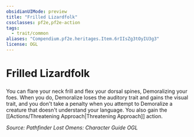 ```yaml
---
obsidianUIMode: preview
title: "Frilled Lizardfolk"
cssclasses: pf2e,pf2e-action
tags:
  - trait/common
aliases: "Compendium.pf2e.heritages.Item.6rIIsZg3tOyIU3g3"
license: OGL
---
```

# Frilled Lizardfolk

### 






You can flare your neck frill and flex your dorsal spines, Demoralizing your foes. When you do, Demoralize loses the auditory trait and gains the visual trait, and you don't take a penalty when you attempt to Demoralize a creature that doesn't understand your language. You also gain the [[Actions/Threatening Approach|Threatening Approach]] action.

*Source: Pathfinder Lost Omens: Character Guide*
*OGL*